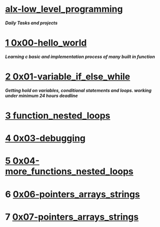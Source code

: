 # [alx-low_level_programming](https://github.com/Mcnores-Samuel/alx-low_level_programming)

***Daily Tasks and projects***

# [1 0x00-hello_world](https://github.com/Mcnores-Samuel/alx-low_level_programming/tree/main/0x00-hello_world)
***Learning c basic and implementation process of many built in function***

# [2 0x01-variable_if_else_while](https://github.com/Mcnores-Samuel/alx-low_level_programming/tree/main/0x01-variables_if_else_while)

***Getting hold on variables, conditional statements and loops. working under minimum 24 hours deadline***

# [3 function_nested_loops](https://github.com/Mcnores-Samuel/alx-low_level_programming/tree/main/0x02-functions_nested_loops)

# [4 0x03-debugging](https://github.com/Mcnores-Samuel/alx-low_level_programming/tree/main/0x03-debugging)

# [5 0x04-more_functions_nested_loops](https://github.com/Mcnores-Samuel/alx-low_level_programming/tree/main/0x04-more_functions_nested_loops)

# 6 [0x06-pointers_arrays_strings](https://github.com/Mcnores-Samuel/alx-low_level_programming/tree/main/0x06-pointers_arrays_strings)

# 7 [0x07-pointers_arrays_strings](https://github.com/Mcnores-Samuel/alx-low_level_programming/tree/main/0x07-pointers_arrays_strings)


